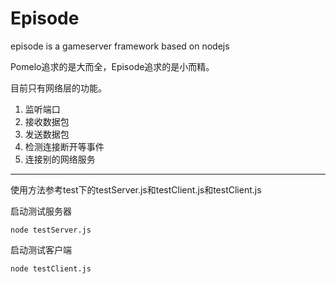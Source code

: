 Episode
=======

episode is a gameserver framework based on nodejs

Pomelo追求的是大而全，Episode追求的是小而精。

目前只有网络层的功能。

1. 监听端口
2. 接收数据包
3. 发送数据包
4. 检测连接断开等事件
5. 连接别的网络服务

---

使用方法参考test下的testServer.js和testClient.js和testClient.js

启动测试服务器

	node testServer.js
	
启动测试客户端

	node testClient.js